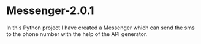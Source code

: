# Messenger-2.0.1
In this Python project I have created a Messenger which can send the sms to the phone number with the help of the API generator.

